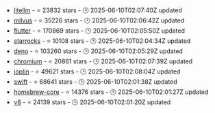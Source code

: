 - [litellm](https://github.com/BerriAI/litellm) - ⭐ 23832 stars - 🕒 2025-06-10T02:07:40Z updated
- [milvus](https://github.com/milvus-io/milvus) - ⭐ 35226 stars - 🕒 2025-06-10T02:06:42Z updated
- [flutter](https://github.com/flutter/flutter) - ⭐ 170869 stars - 🕒 2025-06-10T02:05:50Z updated
- [starrocks](https://github.com/StarRocks/starrocks) - ⭐ 10108 stars - 🕒 2025-06-10T02:04:34Z updated
- [deno](https://github.com/denoland/deno) - ⭐ 103260 stars - 🕒 2025-06-10T02:05:29Z updated
- [chromium](https://github.com/chromium/chromium) - ⭐ 20861 stars - 🕒 2025-06-10T02:07:39Z updated
- [joplin](https://github.com/laurent22/joplin) - ⭐ 49621 stars - 🕒 2025-06-10T02:08:04Z updated
- [swift](https://github.com/swiftlang/swift) - ⭐ 68641 stars - 🕒 2025-06-10T02:01:38Z updated
- [homebrew-core](https://github.com/Homebrew/homebrew-core) - ⭐ 14376 stars - 🕒 2025-06-10T02:01:27Z updated
- [v8](https://github.com/v8/v8) - ⭐ 24139 stars - 🕒 2025-06-10T02:01:20Z updated
